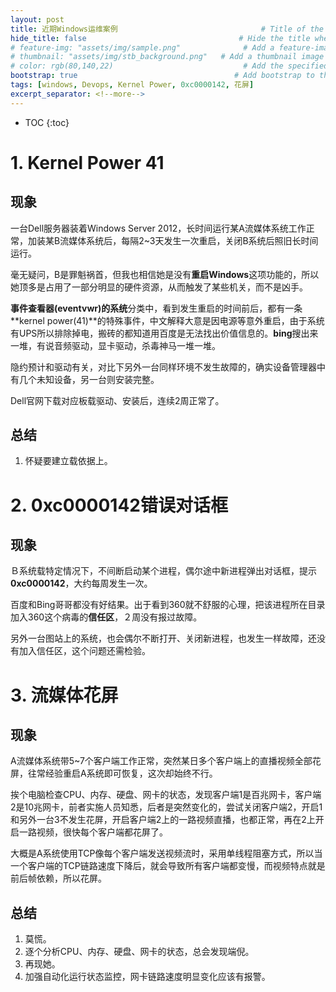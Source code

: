 ```yaml
---
layout: post
title: 近期Windows运维案例                                # Title of the page
hide_title: false                                  # Hide the title when displaying the post, but shown in lists of posts
# feature-img: "assets/img/sample.png"              # Add a feature-image to the post
# thumbnail: "assets/img/stb_background.png"   # Add a thumbnail image on blog view
# color: rgb(80,140,22)                             # Add the specified color as feature image, and change link colors in post
bootstrap: true                                   # Add bootstrap to the page
tags: [windows, Devops, Kernel Power, 0xc0000142, 花屏]
excerpt_separator: <!--more-->
---
```


<!--more-->
* TOC
{:toc}

# 1. Kernel Power 41

## 现象

一台Dell服务器装着Windows Server 2012，长时间运行某A流媒体系统工作正常，加装某B流媒体系统后，每隔2~3天发生一次重启，关闭B系统后照旧长时间运行。

毫无疑问，B是罪魁祸首，但我也相信她是没有**重启Windows**这项功能的，所以她顶多是占用了一部分明显的硬件资源，从而触发了某些机关，而不是凶手。

**事件查看器(eventvwr)**的**系统**分类中，看到发生重启的时间前后，都有一条**kernel power(41)**的特殊事件，中文解释大意是因电源等意外重启，由于系统有UPS所以排除掉电，搬砖的都知道用百度是无法找出价值信息的。**bing**搜出来一堆，有说音频驱动，显卡驱动，杀毒神马一堆一堆。

隐约预计和驱动有关，对比下另外一台同样环境不发生故障的，确实设备管理器中有几个未知设备，另一台则安装完整。

Dell官网下载对应板载驱动、安装后，连续2周正常了。

## 总结

1. 怀疑要建立载依据上。

# 2. 0xc0000142错误对话框

## 现象

Ｂ系统载特定情况下，不间断启动某个进程，偶尔途中新进程弹出对话框，提示**0xc0000142**，大约每周发生一次。

百度和Bing哥哥都没有好结果。出于看到360就不舒服的心理，把该进程所在目录加入360这个病毒的**信任区**，２周没有报过故障。

另外一台图站上的系统，也会偶尔不断打开、关闭新进程，也发生一样故障，还没有加入信任区，这个问题还需检验。

# 3. 流媒体花屏

## 现象

A流媒体系统带5~7个客户端工作正常，突然某日多个客户端上的直播视频全部花屏，往常经验重启A系统即可恢复，这次却始终不行。

挨个电脑检查CPU、内存、硬盘、网卡的状态，发现客户端1是百兆网卡，客户端2是10兆网卡，前者实施人员知悉，后者是突然变化的，尝试关闭客户端2，开启1和另外一台3不发生花屏，开启客户端2上的一路视频直播，也都正常，再在2上开启一路视频，很快每个客户端都花屏了。

大概是A系统使用TCP像每个客户端发送视频流时，采用单线程阻塞方式，所以当一个客户端的TCP链路速度下降后，就会导致所有客户端都变慢，而视频特点就是前后帧依赖，所以花屏。

## 总结

1. 莫慌。
1. 逐个分析CPU、内存、硬盘、网卡的状态，总会发现端倪。
1. 再现她。
1. 加强自动化运行状态监控，网卡链路速度明显变化应该有报警。